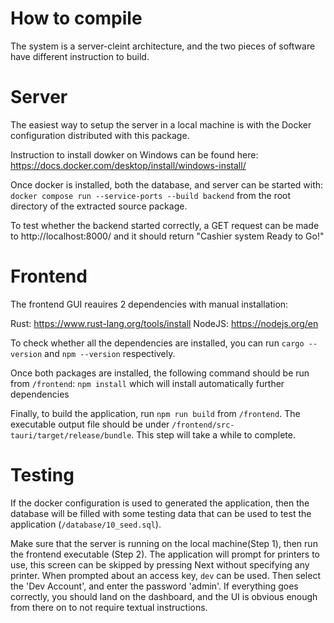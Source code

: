 # How to compile
The system is a server-cleint architecture, and the two pieces of software have different instruction to build.

# Server
The easiest way to setup the server in a local machine is with the Docker configuration distributed with this package.

Instruction to install dowker on Windows can be found here: https://docs.docker.com/desktop/install/windows-install/

Once docker is installed, both the database, and server can be started with: `docker compose run --service-ports --build backend` from the root directory of the extracted source package.

To test whether the backend started correctly, a GET request can be made to http://localhost:8000/ and it should return "Cashier system Ready to Go!"

# Frontend
The frontend GUI reauires 2 dependencies with manual installation:

Rust: https://www.rust-lang.org/tools/install
NodeJS: https://nodejs.org/en

To check whether all the dependencies are installed, you can run `cargo --version` and `npm --version` respectively.

Once both packages are installed, the following command should be run from `/frontend`: `npm install` which will install automatically further dependencies

Finally, to build the application, run `npm run build` from `/frontend`. The executable output file should be under `/frontend/src-tauri/target/release/bundle`. This step will take a while to complete.

# Testing
If the docker configuration is used to generated the application, then the database will be filled with some testing data that can be used to test the application (`/database/10_seed.sql`).

Make sure that the server is running on the local machine(Step 1), then run the frontend executable (Step 2).
The application will prompt for printers to use, this screen can be skipped by pressing Next without specifying any printer. When prompted about an access key, `dev` can be used. Then select the 'Dev Account', and enter the password 'admin'. If everything goes correctly, you should land on the dashboard, and the UI is obvious enough from there on to not require textual instructions.
